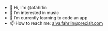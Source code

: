 - 👋 Hi, I’m @afahrlin
- 👀 I’m interested in music
- 🌱 I’m currently learning to code an app
- 📫 How to reach me: alva.fahrlin@precisit.com

<!---
afahrlin/afahrlin is a ✨ special ✨ repository because its `README.md` (this file) appears on your GitHub profile.
You can click the Preview link to take a look at your changes.
--->
